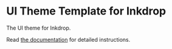 # UI Theme Template for Inkdrop

The UI theme for Inkdrop.

Read [the documentation](https://developers.inkdrop.app/guides/create-a-theme) for detailed instructions.

